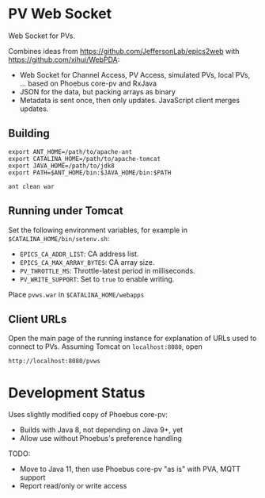 PV Web Socket
=============

Web Socket for PVs.

Combines ideas from https://github.com/JeffersonLab/epics2web
with https://github.com/xihui/WebPDA:

 * Web Socket for Channel Access, PV Access, simulated PVs, local PVs, ... based on Phoebus core-pv and RxJava
 * JSON for the data, but packing arrays as binary
 * Metadata is sent once, then only updates. JavaScript client merges updates.


Building
--------

    export ANT_HOME=/path/to/apache-ant
    export CATALINA_HOME=/path/to/apache-tomcat
    export JAVA_HOME=/path/to/jdk8
    export PATH=$ANT_HOME/bin:$JAVA_HOME/bin:$PATH
    
    ant clean war

Running under Tomcat
--------------------

Set the following environment variables, for example in `$CATALINA_HOME/bin/setenv.sh`:

 * `EPICS_CA_ADDR_LIST`: CA address list.
 * `EPICS_CA_MAX_ARRAY_BYTES`: CA array size.
 * `PV_THROTTLE_MS`: Throttle-latest period in milliseconds.
 * `PV_WRITE_SUPPORT`: Set to `true` to enable writing.
 
Place `pvws.war` in `$CATALINA_HOME/webapps`


Client URLs
-----------

Open the main page of the running instance for explanation
of URLs used to connect to PVs.
Assuming Tomcat on `localhost:8080`, open

    http://localhost:8080/pvws
    

Development Status
==================

Uses slightly modified copy of Phoebus core-pv:

 * Builds with Java 8, not depending on Java 9+, yet
 * Allow use without Phoebus's preference handling
 
TODO:

 * Move to Java 11, then use Phoebus core-pv "as is" with PVA, MQTT support
 * Report read/only or write access

